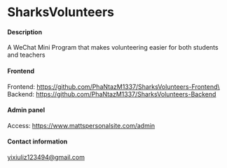 # SharksVolunteers
#### Description
A WeChat Mini Program that makes volunteering easier for both students and teachers


#### Frontend
Frontend: https://github.com/PhaNtazM1337/SharksVolunteers-Frontend\
Backend: https://github.com/PhaNtazM1337/SharksVolunteers-Backend

#### Admin panel
Access: https://www.mattspersonalsite.com/admin

#### Contact information
yixiuliz123494@gmail.com

